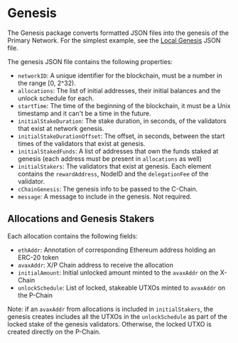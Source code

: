 # Genesis

The Genesis package converts formatted JSON files into the genesis of the Primary Network. For the simplest example, see the [Local Genesis](./genesis_local.json) JSON file.

The genesis JSON file contains the following properties:

- `networkID`: A unique identifier for the blockchain, must be a number in the range [0, 2^32).
- `allocations`: The list of initial addresses, their initial balances and the unlock schedule for each.
- `startTime`: The time of the beginning of the blockchain, it must be a Unix
  timestamp and it can't be a time in the future.
- `initialStakeDuration`: The stake duration, in seconds, of the validators that exist at network genesis.
- `initialStakeDurationOffset`: The offset, in seconds, between the start times
  of the validators that exist at genesis.
- `initialStakedFunds`: A list of addresses that own the funds staked at genesis
  (each address must be present in `allocations` as well)
- `initialStakers`: The validators that exist at genesis. Each element contains
  the `rewardAddress`, NodeID and the `delegationFee` of the validator.
- `cChainGenesis`: The genesis info to be passed to the C-Chain.
- `message`: A message to include in the genesis. Not required.

## Allocations and Genesis Stakers

Each allocation contains the following fields:

- `ethAddr`: Annotation of corresponding Ethereum address holding an ERC-20 token
- `avaxAddr`: X/P Chain address to receive the allocation
- `initialAmount`: Initial unlocked amount minted to the `avaxAddr` on the X-Chain
- `unlockSchedule`: List of locked, stakeable UTXOs minted to `avaxAddr` on the P-Chain

Note: if an `avaxAddr` from allocations is included in `initialStakers`, the genesis creates
includes all the UTXOs in the `unlockSchedule` as part of the locked stake of the genesis
validators. Otherwise, the locked UTXO is created directly on the P-Chain.
